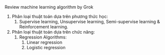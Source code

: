 Review machine learning algorithm by Grok
1. Phân loại thuật toán dựa trên phương thức học:
	1. Supervise learning, Unsupervise learning, Semi-supervise learning & Reinforcement learning.
2. Phân loại thuật toán dựa trên chức năng:
	1. Regression Algorithms:
		1. Linear regression
		2. Logistic regression
